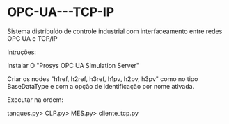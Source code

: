 # OPC-UA---TCP-IP
Sistema distribuído de controle industrial com interfaceamento entre redes OPC UA e TCP/IP


Intruções:

Instalar O "Prosys OPC UA Simulation Server"

Criar os nodes "h1ref, h2ref, h3ref, h1pv, h2pv, h3pv" como no tipo BaseDataType e com a opção de identificação por nome ativada.

Executar na ordem:

tanques.py> CLP.py> MES.py> cliente_tcp.py
